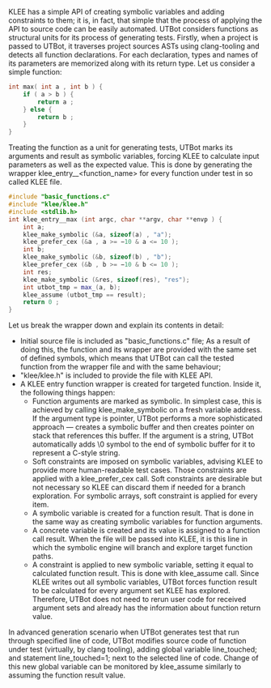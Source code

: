 <!---
name: Preparing sources for KLEE
route: /docs/cpp/advanced/preparing-sources-for-klee
parent: Documentation
menu: Advanced
description: Describe how UTBotCpp prepare source files for KLEE
--->

KLEE has a simple API of creating symbolic variables and adding constraints to them; it is, in fact, that simple that
the process of applying the API to source code can be easily automated. UTBot considers functions as structural units
for its process of generating tests. Firstly, when a project is passed to UTBot, it traverses project sources ASTs using
clang-tooling and detects all function declarations. For each declaration, types and names of its parameters are
memorized along with its return type. Let us consider a simple function:

```c++
int max( int a , int b ) {
    if ( a > b ) {
        return a ;
    } else {
        return b ;
    }
}
```

Treating the function as a unit for generating tests, UTBot marks its arguments and result as symbolic variables,
forcing KLEE to calculate input parameters as well as the expected value. This is done by generating the wrapper
klee_entry__<function_name>
for every function under test in so called KLEE file.

```c++
#include "basic_functions.c"
#include "klee/klee.h"
#include <stdlib.h>
int klee_entry__max (int argc, char **argv, char **envp ) {
    int a;
    klee_make_symbolic (&a, sizeof(a) , "a");
    klee_prefer_cex (&a , a >= −10 & a <= 10 );
    int b;
    klee_make_symbolic (&b, sizeof(b) , "b");
    klee_prefer_cex (&b , b >= −10 & b <= 10 );
    int res;
    klee_make_symbolic (&res, sizeof(res), "res");
    int utbot_tmp = max_(a, b);
    klee_assume (utbot_tmp == result);
    return 0 ;
}
```

Let us break the wrapper down and explain its contents in detail:

* Initial source file is included as "basic_functions.c" file; As a result of doing this, the function and its wrapper
  are provided with the same set of defined symbols, which means that UTBot can call the tested function from the
  wrapper file and with the same behaviour;
* "klee/klee.h" is included to provide the file with KLEE API.
* A KLEE entry function wrapper is created for targeted function. Inside it, the following things happen:
    - Function arguments are marked as symbolic. In simplest case, this is achieved by calling klee_make_symbolic on a
      fresh variable address. If the argument type is pointer, UTBot performs a more sophisticated approach — creates a
      symbolic buffer and then creates pointer on stack that references this buffer. If the argument is a string, UTBot
      automatically adds \0 symbol to the end of symbolic buffer for it to represent a C-style string.
    - Soft constraints are imposed on symbolic variables, advising KLEE to provide more human-readable test cases. Those
      constraints are applied with a klee_prefer_cex call. Soft constraints are desirable but not necessary so KLEE can
      discard them if needed for a branch exploration. For symbolic arrays, soft constraint is applied for every item.
    - A symbolic variable is created for a function result. That is done in the same way as creating symbolic variables
      for function arguments.
    - A concrete variable is created and its value is assigned to a function call result. When the file will be passed
      into KLEE, it is this line in which the symbolic engine will branch and explore target function paths.
    - A constraint is applied to new symbolic variable, setting it equal to calculated function result. This is done
      with klee_assume call. Since KLEE writes out all symbolic variables, UTBot forces function result to be calculated
      for every argument set KLEE has explored. Therefore, UTBot does not need to rerun user code for received argument
      sets and already has the information about function return value.

In advanced generation scenario when UTBot generates test that run through specified line of code, UTBot modifies source
code of function under test (virtually, by clang tooling), adding global variable line_touched; and statement
line_touched=1; next to the selected line of code. Change of this new global variable can be monitored by klee_assume
similarly to assuming the function result value.